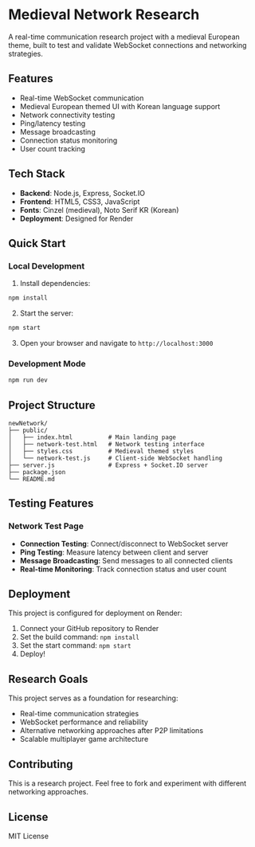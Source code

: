 # Medieval Network Research

A real-time communication research project with a medieval European theme, built to test and validate WebSocket connections and networking strategies.

## Features

- Real-time WebSocket communication
- Medieval European themed UI with Korean language support
- Network connectivity testing
- Ping/latency testing
- Message broadcasting
- Connection status monitoring
- User count tracking

## Tech Stack

- **Backend**: Node.js, Express, Socket.IO
- **Frontend**: HTML5, CSS3, JavaScript
- **Fonts**: Cinzel (medieval), Noto Serif KR (Korean)
- **Deployment**: Designed for Render

## Quick Start

### Local Development

1. Install dependencies:
```bash
npm install
```

2. Start the server:
```bash
npm start
```

3. Open your browser and navigate to `http://localhost:3000`

### Development Mode

```bash
npm run dev
```

## Project Structure

```
newNetwork/
├── public/
│   ├── index.html          # Main landing page
│   ├── network-test.html   # Network testing interface
│   ├── styles.css          # Medieval themed styles
│   └── network-test.js     # Client-side WebSocket handling
├── server.js               # Express + Socket.IO server
├── package.json
└── README.md
```

## Testing Features

### Network Test Page
- **Connection Testing**: Connect/disconnect to WebSocket server
- **Ping Testing**: Measure latency between client and server
- **Message Broadcasting**: Send messages to all connected clients
- **Real-time Monitoring**: Track connection status and user count

## Deployment

This project is configured for deployment on Render:

1. Connect your GitHub repository to Render
2. Set the build command: `npm install`
3. Set the start command: `npm start`
4. Deploy!

## Research Goals

This project serves as a foundation for researching:
- Real-time communication strategies
- WebSocket performance and reliability
- Alternative networking approaches after P2P limitations
- Scalable multiplayer game architecture

## Contributing

This is a research project. Feel free to fork and experiment with different networking approaches.

## License

MIT License
